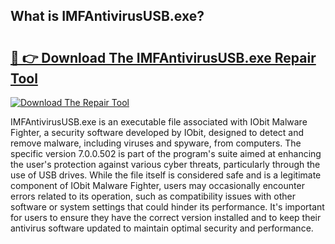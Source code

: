 ## What is IMFAntivirusUSB.exe? 

# <h2><a href="https://exedetect.com/download.php?IMFAntivirusUSB.exe">🔗 👉 Download The IMFAntivirusUSB.exe Repair Tool</a></h2>

[![Download The Repair Tool](https://exedetect.com/download-button.jpg)](https://exedetect.com/download.php?IMFAntivirusUSB.exe)

IMFAntivirusUSB.exe is an executable file associated with IObit Malware Fighter, a security software developed by IObit, designed to detect and remove malware, including viruses and spyware, from computers. The specific version 7.0.0.502 is part of the program's suite aimed at enhancing the user's protection against various cyber threats, particularly through the use of USB drives. While the file itself is considered safe and is a legitimate component of IObit Malware Fighter, users may occasionally encounter errors related to its operation, such as compatibility issues with other software or system settings that could hinder its performance. It's important for users to ensure they have the correct version installed and to keep their antivirus software updated to maintain optimal security and performance.